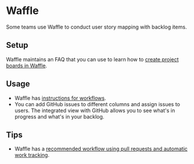 
# Waffle

Some teams use Waffle to conduct user story mapping with backlog items.

## Setup

Waffle maintains an FAQ that you can use to learn how to [create project boards in Waffle](https://github.com/waffleio/waffle.io/wiki/FAQs#add-new-board).

## Usage

- Waffle has [instructions for workflows](https://github.com/waffleio/waffle.io/wiki/FAQs#waffle-workflow).
- You can add GitHub issues to different columns and assign issues to users. The integrated view with GitHub allows you to see what's in progress and what's in your backlog.

## Tips

- Waffle has a [recommended workflow using pull requests and automatic work tracking](https://github.com/waffleio/waffle.io/wiki/Recommended-Workflow-Using-Pull-Requests-&-Automatic-Work-Tracking).
